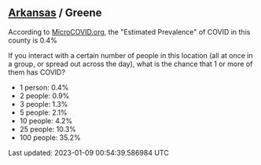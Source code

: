 
## [Arkansas](/united-states/arkansas) / Greene

According to [MicroCOVID.org](http://microcovid.org),
the "Estimated Prevalence" of COVID in this county is 0.4%

If you interact with a certain number of people in this location
(all at once in a group, or spread out across the day), what is the chance that
1 or more of them has COVID?

- 1 person: 0.4%
- 2 people: 0.9%
- 3 people: 1.3%
- 5 people: 2.1%
- 10 people: 4.2%
- 25 people: 10.3%
- 100 people: 35.2%

Last updated: 2023-01-09 00:54:39.586984 UTC
